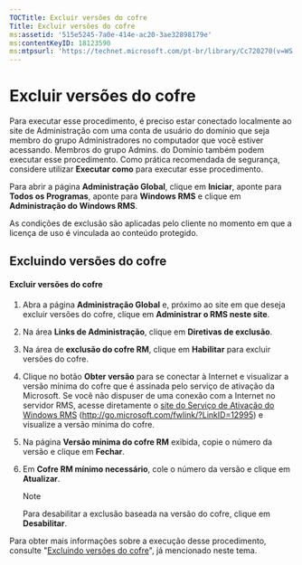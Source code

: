 ```yaml
---
TOCTitle: Excluir versões do cofre
Title: Excluir versões do cofre
ms:assetid: '515e5245-7a0e-414e-ac20-3ae32898179e'
ms:contentKeyID: 18123590
ms:mtpsurl: 'https://technet.microsoft.com/pt-br/library/Cc720270(v=WS.10)'
---
```


Excluir versões do cofre
========================

Para executar esse procedimento, é preciso estar conectado localmente ao site de Administração com uma conta de usuário do domínio que seja membro do grupo Administradores no computador que você estiver acessando. Membros do grupo Admins. do Domínio também podem executar esse procedimento. Como prática recomendada de segurança, considere utilizar **Executar como** para executar esse procedimento.

Para abrir a página **Administração Global**, clique em **Iniciar**, aponte para **Todos os Programas**, aponte para **Windows RMS** e clique em **Administração do Windows RMS**.

As condições de exclusão são aplicadas pelo cliente no momento em que a licença de uso é vinculada ao conteúdo protegido.

Excluindo versões do cofre
--------------------------

#### Excluir versões do cofre

1.  Abra a página **Administração Global** e, próximo ao site em que deseja excluir versões do cofre, clique em **Administrar o RMS neste site**.

2.  Na área **Links de Administração**, clique em **Diretivas de exclusão**.

3.  Na área de **exclusão do cofre RM**, clique em **Habilitar** para excluir versões do cofre.

4.  Clique no botão **Obter versão** para se conectar à Internet e visualizar a versão mínima do cofre que é assinada pelo serviço de ativação da Microsoft. Se você não dispuser de uma conexão com a Internet no servidor RMS, acesse diretamente o [site do Serviço de Ativação do Windows RMS](http://go.microsoft.com/fwlink/?linkid=12995) (http://go.microsoft.com/fwlink/?LinkID=12995) e visualize a versão mínima do cofre.

5.  Na página **Versão mínima do cofre RM** exibida, copie o número da versão e clique em **Fechar**.

6.  Em **Cofre RM mínimo necessário**, cole o número da versão e clique em **Atualizar**.

    > [!Note]  
    > Para desabilitar a exclusão baseada na versão do cofre, clique em **Desabilitar**.

Para obter mais informações sobre a execução desse procedimento, consulte "[Excluindo versões do cofre](https://technet.microsoft.com/e287f026-aab2-43ab-93bc-48087da82f36)", já mencionado neste tema.
